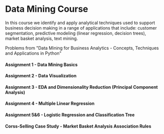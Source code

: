 # Data Mining Course
In this course we identify and apply analytical techniques used to support business decision making in a range of applications that include: customer segmentation, predictive modeling (linear regression, decision trees), market basket analysis, text mining. 

Problems from "Data Mining for Business Analytics - Concepts, Techniques and Applications in Python"

#### Assignment 1 - Data Mining Basics
#### Assignment 2 - Data Visualization
#### Assignment 3 - EDA and Dimensionality Reduction (Principal Component Analysis)
#### Assignment 4 - Multiple Linear Regression
#### Assignment 5&6 - Logistic Regression and Classification Tree
#### Corss-Selling Case Study - Market Basket Analysis Association Rules
